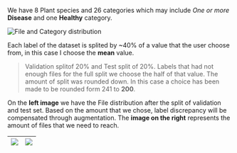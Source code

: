We have 8 Plant species and 26 categories which may include _One or more_ __Disease__ and one __Healthy__ category.

![File and Category distribution](https://github.com/user-attachments/assets/4f5355b1-ae09-4676-beec-a461ebd70003)

Each label of the dataset is splited by ~40% of a value that the user choose from, in this case I choose the __mean__ value.
>  Validation splitof 20% and Test split of 20%. Labels that had not enough files for the full split we choose the half of that value.
> The amount of split was rounded down. In this case a choice has been made to be rounded form 241 to __200__.

On the __left image__ we have the File distribution after the split of validation and test set.
Based on the amount that we chose, label discrepancy will be compensated through augmentation. 
The __image on the right__ represents the amount of files that we need to reach.

| <img src="https://github.com/user-attachments/assets/f7b6ac74-8483-464e-b1d3-b0c4eebf096b" > | <img src="https://github.com/user-attachments/assets/abd08579-35fa-411c-b33c-3654d89f8ded"> |
|---|---|
